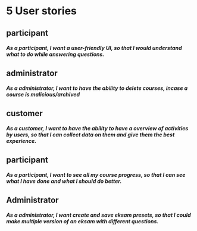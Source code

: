 # 5 User stories

## participant
##### As a participant, I want a user-friendly UI, so that I would understand what to do while answering questions.

## administrator
##### As a administrator, I want to have the ability to delete courses, incase a course is malicious/archived

## customer
##### As a customer, I want to have the ability to have a overview of activities by users, so that I can collect data on them and give them the best experience.

## participant
##### As a participant, I want to see all my course progress, so that I can see what I have done and what I should do better.

## Administrator 
##### As a administrator, I want create and save eksam presets, so that I could make multiple version of an eksam with different questions.



